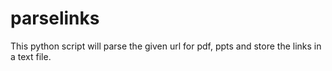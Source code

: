 # parselinks
This python script will parse the given url for pdf, ppts and store the links in a text file.
